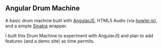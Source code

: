 Angular Drum Machine
--------------------

A basic drum machine built with [AngularJS](https://github.com/angular/angular.js "AngularJS"), HTML5 Audio (via [howler.js](https://github.com/goldfire/howler.js "howler.js")), and a simple [Sinatra](https://github.com/sinatra/sinatra "Sinatra") wrapper.

I built this Drum Machine to experiment with AngularJS and plan to add features (and a demo site) as time permits.
